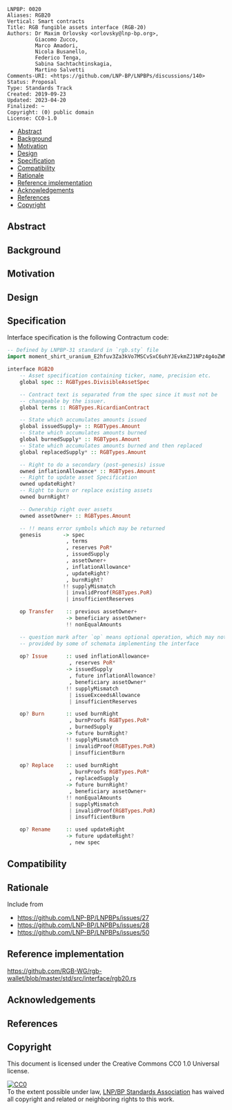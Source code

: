 ```
LNPBP: 0020
Aliases: RGB20
Vertical: Smart contracts
Title: RGB fungible assets interface (RGB-20)
Authors: Dr Maxim Orlovsky <orlovsky@lnp-bp.org>,
         Giacomo Zucco,
         Marco Amadori,
         Nicola Busanello,
         Federico Tenga,
         Sabina Sachtachtinskagia,
         Martino Salvetti
Comments-URI: <https://github.com/LNP-BP/LNPBPs/discussions/140>
Status: Proposal
Type: Standards Track
Created: 2019-09-23
Updated: 2023-04-20
Finalized: ~
Copyright: (0) public domain
License: CC0-1.0
```

- [Abstract](#abstract)
- [Background](#background)
- [Motivation](#motivation)
- [Design](#design)
- [Specification](#specification)
- [Compatibility](#compatibility)
- [Rationale](#rationale)
- [Reference implementation](#reference-implementation)
- [Acknowledgements](#acknowledgements)
- [References](#references)
- [Copyright](#copyright)


## Abstract


## Background


## Motivation


## Design



## Specification

Interface specification is the following Contractum code:

```haskell
-- Defined by LNPBP-31 standard in `rgb.sty` file
import moment_shirt_uranium_E2hfuv3Za3kVo7MSCvSxC6uhYJEvkmZJ1NPz4g4oZWNw as RGBTypes

interface RGB20
    -- Asset specification containing ticker, name, precision etc.
    global spec :: RGBTypes.DivisibleAssetSpec

    -- Contract text is separated from the spec since it must not be
    -- changeable by the issuer.
    global terms :: RGBTypes.RicardianContract

    -- State which accumulates amounts issued
    global issuedSupply+ :: RGBTypes.Amount
    -- State which accumulates amounts burned
    global burnedSupply* :: RGBTypes.Amount
    -- State which accumulates amounts burned and then replaced
    global replacedSupply* :: RGBTypes.Amount

    -- Right to do a secondary (post-genesis) issue
    owned inflationAllowance* :: RGBTypes.Amount
    -- Right to update asset Specification
    owned updateRight?
    -- Right to burn or replace existing assets
    owned burnRight?

    -- Ownership right over assets
    owned assetOwner+ :: RGBTypes.Amount

    -- !! means error symbols which may be returned
    genesis       -> spec
                   , terms
                   , reserves PoR*
                   , issuedSupply
                   , assetOwner+
                   , inflationAllowance*
                   , updateRight?
                   , burnRight?
                  !! supplyMismatch
                   | invalidProof(RGBTypes.PoR)
                   | insufficientReserves

    op Transfer    :: previous assetOwner+ 
                   -> beneficiary assetOwner+
                   !! nonEqualAmounts

    -- question mark after `op` means optional operation, which may not be  
    -- provided by some of schemata implementing the interface
    
    op? Issue      :: used inflationAllowance+
                    , reserves PoR*
                   -> issuedSupply
                    , future inflationAllowance?
                    , beneficiary assetOwner*
                   !! supplyMismatch 
                    | issueExceedsAllowance
                    | insufficientReserves

    op? Burn       :: used burnRight
                    , burnProofs RGBTypes.PoR*
                    , burnedSupply
                   -> future burnRight?
                   !! supplyMismatch 
                    | invalidProof(RGBTypes.PoR)
                    | insufficientBurn
    
    op? Replace    :: used burnRight
                    , burnProofs RGBTypes.PoR*
                    , replacedSupply
                   -> future burnRight?
                    , beneficiary assetOwner+
                   !! nonEqualAmounts 
                    | supplyMismatch 
                    | invalidProof(RGBTypes.PoR)
                    | insufficientBurn

    op? Rename     :: used updateRight
                   -> future updateRight?
                    , new spec
```

## Compatibility


## Rationale

Include from
- <https://github.com/LNP-BP/LNPBPs/issues/27>
- <https://github.com/LNP-BP/LNPBPs/issues/28>
- <https://github.com/LNP-BP/LNPBPs/issues/50>

## Reference implementation

<https://github.com/RGB-WG/rgb-wallet/blob/master/std/src/interface/rgb20.rs>

## Acknowledgements


## References


## Copyright

This document is licensed under the Creative Commons CC0 1.0 Universal license.

<p xmlns:dct="http://purl.org/dc/terms/">
  <a rel="license"
     href="http://creativecommons.org/publicdomain/zero/1.0/">
    <img src="http://i.creativecommons.org/p/zero/1.0/88x31.png" style="border-style:none;" alt="CC0" />
  </a>
  <br />
  To the extent possible under law,
  <a rel="dct:publisher" href="https://lnp-bp.org">
    <span property="dcl:title">LNP/BP Standards Association</span></a>
  has waived all copyright and related or neighboring rights to this work.
</p>
